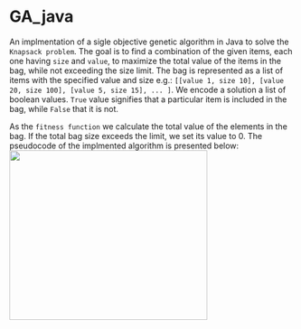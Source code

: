# GA_java
An implmentation of a sigle objective genetic algorithm in Java to solve the ```Knapsack problem```.
The goal is to find a combination of the given items, each one having ```size``` and ```value```, to maximize the total value of the items in the bag,
while not exceeding the size limit.
The bag is represented as a list of items with the specified value and size e.g.:
```[[value 1, size 10], [value 20, size 100], [value 5, size 15], ... ]```.
We encode a solution a list of boolean values. ```True``` value signifies that a particular item is included in the bag, while ```False``` that it is not.

As the ```fitness function``` we calculate the total value of the elements in the bag. If the total bag size exceeds the limit, we set its value to 0.
The pseudocode of the implmented algorithm is presented below:
<img src= "./img/pseudocode.png" width="350" height="300"> 
